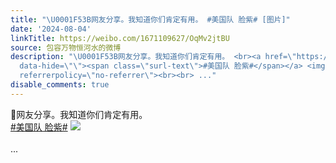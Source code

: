 ```yaml
---
title: "\U0001F53B网友分享。我知道你们肯定有用。 #美国队 脸紫# [图片]"
date: '2024-08-04'
linkTitle: https://weibo.com/1671109627/OqMv2jtBU
source: 包容万物恒河水的微博
description: "\U0001F53B网友分享。我知道你们肯定有用。 <br><a href=\"https://m.weibo.cn/search?containerid=231522type%3D1%26t%3D10%26q%3D%23%E7%BE%8E%E5%9B%BD%E9%98%9F+%E8%84%B8%E7%B4%AB%23&amp;extparam=%23%E7%BE%8E%E5%9B%BD%E9%98%9F+%E8%84%B8%E7%B4%AB%23\"
  data-hide=\"\"><span class=\"surl-text\">#美国队 脸紫#</span></a> <img style=\"\" src=\"https://tvax2.sinaimg.cn/large/639b1bfbly1hscdwp2jjdj2043055745.jpg\"
  referrerpolicy=\"no-referrer\"><br><br> ..."
disable_comments: true
---
```

🔻网友分享。我知道你们肯定有用。 <br><a href="https://m.weibo.cn/search?containerid=231522type%3D1%26t%3D10%26q%3D%23%E7%BE%8E%E5%9B%BD%E9%98%9F+%E8%84%B8%E7%B4%AB%23&amp;extparam=%23%E7%BE%8E%E5%9B%BD%E9%98%9F+%E8%84%B8%E7%B4%AB%23" data-hide=""><span class="surl-text">#美国队 脸紫#</span></a> <img style="" src="https://tvax2.sinaimg.cn/large/639b1bfbly1hscdwp2jjdj2043055745.jpg" referrerpolicy="no-referrer"><br><br> ...